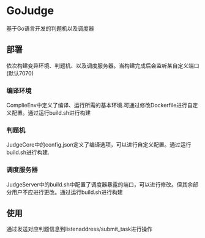 # GoJudge
基于Go语言开发的判题机以及调度器

## 部署

依次构建变异环境、判题机、以及调度服务器。当构建完成后会监听某自定义端口(默认7070)

### 编译环境

ComplieEnv中定义了编译、运行所需的基本环境.可通过修改Dockerfile进行自定义配置。通过运行build.sh进行构建

### 判题机

JudgeCore中的config.json定义了编译选项，可以进行自定义配置。通过运行build.sh进行构建.

### 调度服务器

JudgeServer中的build.sh中配置了调度器暴露的端口，可以进行修改。但其余部分用户不应进行更改。通过运行build.sh进行构建

## 使用

通过发送对应判题信息到listenaddress/submit_task进行操作



